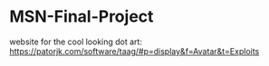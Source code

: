 # MSN-Final-Project

website for the cool looking dot art: https://patorjk.com/software/taag/#p=display&f=Avatar&t=Exploits
